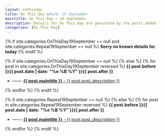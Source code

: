 ```yaml
---
layout: onthisday
title: On This Day &#124; 19 September
maintitle: On This Day — 19 September
description: Details for On This Day are genarated by the posts added to the website so the content is subject to changes/updates over time.
categories: [On This Day]
---
```


{% if site.categories.OnThisDay19September == null and site.categories.Repeat19September == null %}
<strong>Sorry no known details for today</strong>
{% endif %}

{% if site.categories.OnThisDay19September == null %}
{% else %}
{% for post in site.categories.OnThisDay19September reversed %}
<strong>{{ post.before }}{{ post.date | date: "%e %B %Y" }}{{ post.after }}</strong>
<ul>
<li> ——: <a class="{{ post.class }}" href="{{ post.url }}"><strong>{{ post.maintitle }}</strong> - {{ post.post_description }}</a></li>
</ul>
{% endfor %}
{% endif %}

{% if site.categories.Repeat19September == null %}
{% else %}
{% for post in site.categories.Repeat19September reversed %}
<strong>{{ post.before }}{{ post.date | date: "%e %B %Y" }}{{ post.after }}</strong>
<ul>
<li> ——: <a class="{{ post.class }}" href="{{ post.url }}"><strong>{{ post.maintitle }}</strong> - {{ post.post_description }}</a></li>
</ul>
{% endfor %}
{% endif %}
